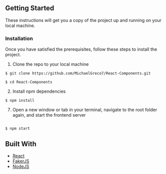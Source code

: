 ## Getting Started

These instructions will get you a copy of the project up and running on your local machine.

### Installation

Once you have satisfied the prerequisites, follow these steps to install the project.

1. Clone the repo to your local machine

```
$ git clone https://github.com/MichaelGreco7/React-Components.git

$ cd React-Components
```

2. Install npm dependencies

```
$ npm install

```

7. Open a new window or tab in your terminal, navigate to the root folder again, and start the frontend server

```

$ npm start

```

## Built With

- [React](https://reactjs.org/)
- [FakerJS](https://github.com/marak/Faker.js/)
- [NodeJS](https://nodejs.org/en/)
